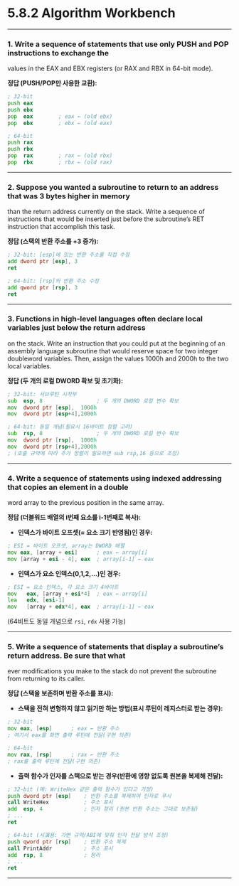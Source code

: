 # 5.8.2 Algorithm Workbench

---

### 1. Write a sequence of statements that use only PUSH and POP instructions to exchange the
values in the EAX and EBX registers (or RAX and RBX in 64-bit mode).

**정답 (PUSH/POP만 사용한 교환):**
```asm
; 32-bit
push eax
push ebx
pop  eax        ; eax ← (old ebx)
pop  ebx        ; ebx ← (old eax)

; 64-bit
push rax
push rbx
pop  rax        ; rax ← (old rbx)
pop  rbx        ; rbx ← (old rax)
````

---

### 2. Suppose you wanted a subroutine to return to an address that was 3 bytes higher in memory

than the return address currently on the stack. Write a sequence of instructions that would be
inserted just before the subroutine’s RET instruction that accomplish this task.

**정답 (스택의 반환 주소를 +3 증가):**

```asm
; 32-bit: [esp]에 있는 반환 주소를 직접 수정
add dword ptr [esp], 3
ret

; 64-bit: [rsp]의 반환 주소 수정
add qword ptr [rsp], 3
ret
```

---

### 3. Functions in high-level languages often declare local variables just below the return address

on the stack. Write an instruction that you could put at the beginning of an assembly language
subroutine that would reserve space for two integer doubleword variables. Then, assign the
values 1000h and 2000h to the two local variables.

**정답 (두 개의 로컬 DWORD 확보 및 초기화):**

```asm
; 32-bit: 서브루틴 시작부
sub  esp, 8                 ; 두 개의 DWORD 로컬 변수 확보
mov  dword ptr [esp],  1000h
mov  dword ptr [esp+4],2000h

; 64-bit: 동일 개념(필요시 16바이트 정렬 고려)
sub  rsp, 8                 ; 두 개의 DWORD 로컬 변수 확보
mov  dword ptr [rsp],  1000h
mov  dword ptr [rsp+4],2000h
; (호출 규약에 따라 추가 정렬이 필요하면 sub rsp,16 등으로 조정)
```

---

### 4. Write a sequence of statements using indexed addressing that copies an element in a double

word array to the previous position in the same array.

**정답 (더블워드 배열의 i번째 요소를 i-1번째로 복사):**

* **인덱스가 바이트 오프셋(= 요소 크기 반영됨)인 경우:**

```asm
; ESI = 바이트 오프셋, array는 DWORD 배열
mov eax, [array + esi]      ; eax ← array[i]
mov [array + esi - 4], eax  ; array[i-1] ← eax
```

* **인덱스가 요소 인덱스(0,1,2,...)인 경우:**

```asm
; ESI = 요소 인덱스, 각 요소 크기 4바이트
mov   eax, [array + esi*4]  ; eax ← array[i]
lea   edx, [esi-1]
mov   [array + edx*4], eax  ; array[i-1] ← eax
```

(64비트도 동일 개념으로 `rsi`, `rdx` 사용 가능)

---

### 5. Write a sequence of statements that display a subroutine’s return address. Be sure that what

ever modifications you make to the stack do not prevent the subroutine from returning to its
caller.

**정답 (스택을 보존하며 반환 주소를 표시):**

* **스택을 전혀 변형하지 않고 읽기만 하는 방법(표시 루틴이 레지스터로 받는 경우):**

```asm
; 32-bit
mov eax, [esp]      ; eax ← 반환 주소
; 여기서 eax를 화면 출력 루틴에 전달(구현 의존)

; 64-bit
mov rax, [rsp]      ; rax ← 반환 주소
; rax를 출력 루틴에 전달(구현 의존)
```

* **출력 함수가 인자를 스택으로 받는 경우(반환에 영향 없도록 원본을 복제해 전달):**

```asm
; 32-bit (예: WriteHex 같은 출력 함수가 있다고 가정)
push dword ptr [esp]    ; 반환 주소를 복제하여 인자로 푸시
call WriteHex           ; 주소 표시
add  esp, 4             ; 인자 정리 (원본 반환 주소는 그대로 보존됨)
; ...
ret

; 64-bit (시演용: 가변 규약/ABI에 맞춰 인자 전달 방식 조정)
push qword ptr [rsp]    ; 반환 주소 복제
call PrintAddr          ; 주소 표시
add  rsp, 8             ; 정리
; ...
ret
```
---
